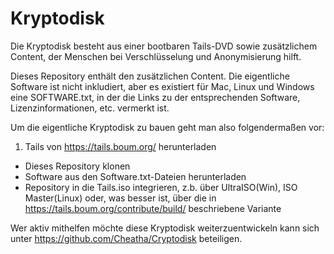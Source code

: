 Kryptodisk
==========

Die Kryptodisk besteht aus einer bootbaren Tails-DVD sowie zusätzlichem Content, der Menschen bei Verschlüsselung und Anonymisierung hilft.

Dieses Repository enthält den zusätzlichen Content. Die eigentliche Software ist nicht inkludiert, aber es existiert für Mac, Linux und Windows eine SOFTWARE.txt, in der die Links zu der entsprechenden Software, Lizenzinformationen, etc. vermerkt ist.

Um die eigentliche Kryptodisk zu bauen geht man also folgendermaßen vor:

1. Tails von https://tails.boum.org/ herunterladen
- Dieses Repository klonen
- Software aus den Software.txt-Dateien herunterladen
- Repository in die Tails.iso integrieren, z.b. über UltraISO(Win), ISO Master(Linux) oder, was besser ist, über die in https://tails.boum.org/contribute/build/ beschriebene Variante

Wer aktiv mithelfen möchte diese Kryptodisk weiterzuentwickeln kann sich unter https://github.com/Cheatha/Cryptodisk beteiligen.
